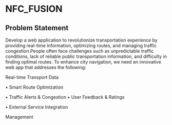# NFC_FUSION
## Problem Statement
Develop a web application to revolutionize transportation experience by providing real-time information, optimizing routes, and managing traffic congestion.People often face challenges such as unpredictable traffic conditions, lack of reliable public transportation information, and difficulty in finding optimal routes. To enhance city navigation, we need an innovative web app that addresses the following:

Real-time Transport Data

• Smart Route Optimization

• Traffic Alerts & Congestion • User Feedback & Ratings

• External Service Integration

Management
